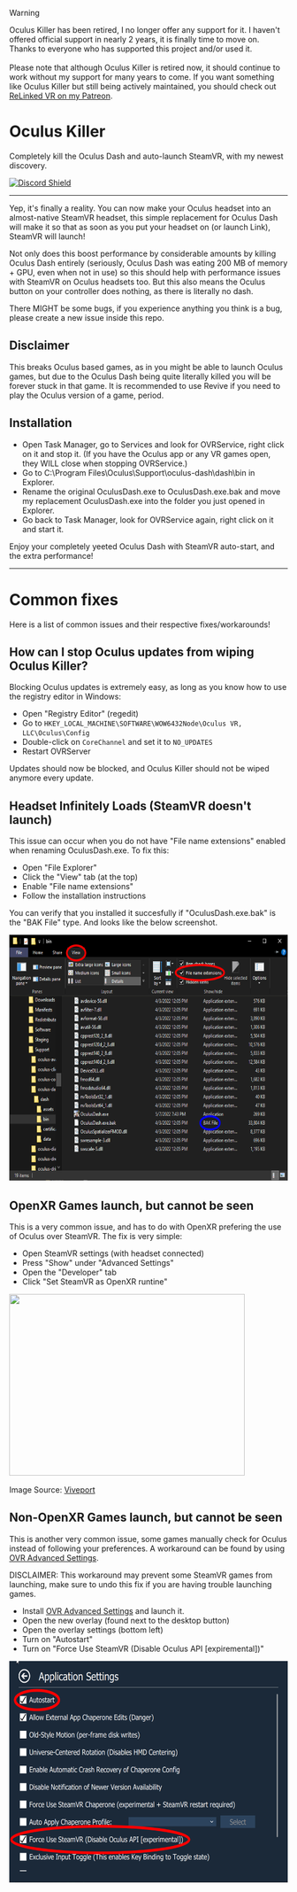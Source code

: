 > [!WARNING]
> Oculus Killer has been retired, I no longer offer any support for it. I haven't offered official support in nearly 2 years, it is finally time to move on. Thanks to everyone who has supported this project and/or used it. \
> \
> Please note that although Oculus Killer is retired now, it should continue to work without my support for many years to come. If you want something like Oculus Killer but still being actively maintained, you should check out [ReLinked VR on my Patreon](https://www.patreon.com/c/whatdahopper).

# Oculus Killer
Completely kill the Oculus Dash and auto-launch SteamVR, with my newest discovery.

[![Discord Shield](https://discordapp.com/api/guilds/972139796354973806/widget.png?style=shield)](https://discord.gg/dPsfJhsGwb)

---
Yep, it's finally a reality. You can now make your Oculus headset into an almost-native SteamVR headset, this simple replacement for Oculus Dash will make it so that as soon as you put your headset on (or launch Link), SteamVR will launch!

Not only does this boost performance by considerable amounts by killing Oculus Dash entirely (seriously, Oculus Dash was eating 200 MB of memory + GPU, even when not in use) so this should help with performance issues with SteamVR on Oculus headsets too. But this also means the Oculus button on your controller does nothing, as there is literally no dash.

There MIGHT be some bugs, if you experience anything you think is a bug, please create a new issue inside this repo.

## Disclaimer
This breaks Oculus based games, as in you might be able to launch Oculus games, but due to the Oculus Dash being quite literally killed you will be forever stuck in that game. It is recommended to use Revive if you need to play the Oculus version of a game, period.

## Installation
- Open Task Manager, go to Services and look for OVRService, right click on it and stop it. (If you have the Oculus app or any VR games open, they WILL close when stopping OVRService.)
- Go to C:\Program Files\Oculus\Support\oculus-dash\dash\bin in Explorer.
- Rename the original OculusDash.exe to OculusDash.exe.bak and move my replacement OculusDash.exe into the folder you just opened in Explorer.
- Go back to Task Manager, look for OVRService again, right click on it and start it.

Enjoy your completely yeeted Oculus Dash with SteamVR auto-start, and the extra performance!

---
# Common fixes
Here is a list of common issues and their respective fixes/workarounds!

## How can I stop Oculus updates from wiping Oculus Killer?
Blocking Oculus updates is extremely easy, as long as you know how to use the registry editor in Windows:

- Open "Registry Editor" (regedit)
- Go to `HKEY_LOCAL_MACHINE\SOFTWARE\WOW6432Node\Oculus VR, LLC\Oculus\Config`
- Double-click on `CoreChannel` and set it to `NO_UPDATES`
- Restart OVRServer

Updates should now be blocked, and Oculus Killer should not be wiped anymore every update.

## Headset Infinitely Loads (SteamVR doesn't launch)
This issue can occur when you do not have "File name extensions" enabled when renaming OculusDash.exe. To fix this:

- Open "File Explorer"
- Click the "View" tab (at the top)
- Enable "File name extensions"
- Follow the installation instructions

You can verify that you installed it succesfully if "OculusDash.exe.bak" is the "BAK File" type. And looks like the below screenshot.

<img src="BlackScreenFix.png" width="627" height="444" />

## OpenXR Games launch, but cannot be seen
This is a very common issue, and has to do with OpenXR prefering the use of Oculus over SteamVR. The fix is very simple:

- Open SteamVR settings (with headset connected)
- Press "Show" under "Advanced Settings"
- Open the "Developer" tab
- Click "Set SteamVR as OpenXR runtine"

<img src="https://service.viveport.com/hc/article_attachments/4423262818317/___2022-01-28___3.09.45.png" width="426" height="328" />

Image Source: [Viveport](https://service.viveport.com/hc/en-us/articles/4423262844813-How-to-setup-correct-OpenXR-runtime)

## Non-OpenXR Games launch, but cannot be seen
This is another very common issue, some games manually check for Oculus instead of following your preferences. A workaround can be found by using [OVR Advanced Settings](https://store.steampowered.com/app/1009850/OVR_Advanced_Settings/).

DISCLAIMER: This workaround may prevent some SteamVR games from launching, make sure to undo this fix if you are having trouble launching games.

- Install [OVR Advanced Settings](https://store.steampowered.com/app/1009850/OVR_Advanced_Settings/) and launch it.
- Open the new overlay (found next to the desktop button)
- Open the overlay settings (bottom left)
- Turn on "Autostart"
- Turn on "Force Use SteamVR (Disable Oculus API [expiremental])"

<img src="OVRSettingsFix.png" width="600" height="400" />
